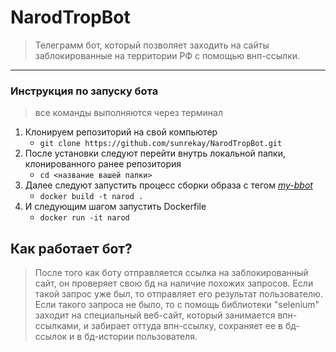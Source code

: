 # NarodTropBot

>Телеграмм бот, который позволяет заходить на сайты заблокированные на территории РФ с помощью внп-ссылки.
---


 ### **Инструкция по запуску бота** ###
>все команды выполняются через терминал
  1. Клонируем репозиторий на свой компьютер 
      - `git clone https://github.com/sunrekay/NarodTropBot.git `
  2. После установки следуют перейти внутрь локальной папки, клонированного ранее репозитория
      - `cd <название вашей папки>`
  3. Далее следуют запустить процесс сборки образа с тегом <u>*my-bbot*</u>
      - `docker build -t narod .`
  4. И следующим шагом запустить Dockerfile
      - `docker run -it narod `

## Как работает бот?
>После того как боту отправляется ссылка на заблокированный сайт, он проверяет свою бд на наличие похожих запросов. Если такой запрос уже был, то отправляет его результат пользователю. Если такого запроса не было, то с помощь библиотеки "selenium" заходит на специальный веб-сайт, который занимается впн-ссылками, и забирает оттуда впн-ссылку, сохраняет ее в бд-ссылок и в бд-иcтории пользователя.
